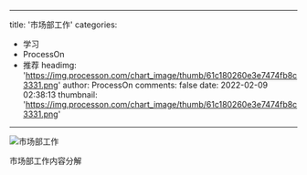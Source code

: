 
---
title: '市场部工作'
categories: 
 - 学习
 - ProcessOn
 - 推荐
headimg: 'https://img.processon.com/chart_image/thumb/61c180260e3e7474fb8c3331.png'
author: ProcessOn
comments: false
date: 2022-02-09 02:38:13
thumbnail: 'https://img.processon.com/chart_image/thumb/61c180260e3e7474fb8c3331.png'
---

<div>   
<img class="thumb" alt="市场部工作" src="https://img.processon.com/chart_image/thumb/61c180260e3e7474fb8c3331.png" referrerpolicy="no-referrer">
<p>市场部工作内容分解</p>  
</div>
            
